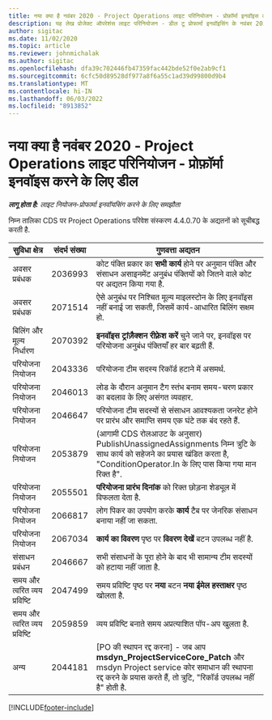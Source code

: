 ```yaml
---
title: नया क्या है नवंबर 2020 - Project Operations लाइट परिनियोजन - प्रोफ़ॉर्मा इनवॉइस करने के लिए डील
description: यह लेख प्रोजेक्ट ऑपरेशंस लाइट परिनियोजन - डील टू प्रोफार्मा इनवॉइसिंग के नवंबर 2020 रिलीज़ में उपलब्ध गुणवत्ता अपडेट के बारे में जानकारी प्रदान करता है।
author: sigitac
ms.date: 11/02/2020
ms.topic: article
ms.reviewer: johnmichalak
ms.author: sigitac
ms.openlocfilehash: dfa39c702446fb47359fac442bde52f0e2ab9cf1
ms.sourcegitcommit: 6cfc50d89528df977a8f6a55c1ad39d99800d9b4
ms.translationtype: MT
ms.contentlocale: hi-IN
ms.lasthandoff: 06/03/2022
ms.locfileid: "8913852"
---
```

# <a name="whats-new-november-2020---project-operations-lite-deployment---deal-to-proforma-invoicing"></a>नया क्या है नवंबर 2020 - Project Operations लाइट परिनियोजन - प्रोफ़ॉर्मा इनवॉइस करने के लिए डील

_**लागू होता है:** लाइट नियोजन-प्रोफार्मा इनवॉयसिंग करने के लिए समझौता_

निम्न तालिका CDS पर Project Operations परिवेश संस्करण 4.4.0.70 के अद्यतनों को सूचीबद्ध करती है.

| सुविधा क्षेत्र                 | संदर्भ संख्या | गुणवत्ता अद्यतन                                                                                                                                                                    |
|------------------------------|------------------|-----------------------------------------------------------------------------------------------------------------------------------------------------------------------------------|
|  अवसर प्रबंधक       | 2036993          | कोट पंक्ति प्रकार का **सभी कार्य** होने पर अनुमान पंक्ति और संसाधन असाइनमेंट अनुबंध पंक्तियों को जितने वाले कोट पर अद्यतन किया गया है.                                                 |
|  अवसर प्रबंधक       | 2071514          | ऐसे अनुबंध पर निश्चित मूल्य माइलस्टोन के लिए इनवॉइस नहीं बनाई जा सकती, जिसमें कार्य-आधारित बिलिंग सक्षम हो.                                                                          |
| बिलिंग और मूल्य निर्धारण          | 2070392          | **इनवॉइस ट्रांज़ैक्शन रीफ़्रेश करें** चुने जाने पर, इनवॉइस पर परियोजना अनुबंध पंक्तियाँ हर बार बढ़ती हैं.                                                                       |
| परियोजना नियोजन             | 2043336          | परियोजना टीम सदस्य रिकॉर्ड हटाने में असमर्थ.                                                                                                                                    |
| परियोजना नियोजन             | 2046013          | लोड के दौरान अनुमान टैग स्तंभ बनाम समय-चरण प्रकार का बदलाव के लिए असंगत व्यवहार.                                                                                   |
| परियोजना नियोजन             | 2046647          | परियोजना टीम सदस्यों से संसाधन आवश्यकता जनरेट होने पर प्रारंभ और समाप्ति समय एक घंटे तक बंद रहते हैं.                                                                      |
| परियोजना नियोजन             | 2053879          | (आगामी CDS रोलआउट के अनुसार) PublishUnassignedAssignments निम्न त्रुटि के साथ कार्य को सहेजने का प्रयास खंडित करता है, "ConditionOperator.In के लिए पास किया गया मान रिक्त है". |
| परियोजना नियोजन             | 2055501          | **परियोजना प्रारंभ दिनांक** को रिक्त छोड़ना शेड्यूल में विफलता देता है.                                                                                                      |
| परियोजना नियोजन             | 2066817          | लोग पिकर का उपयोग करके **कार्य** टैब पर जेनरिक संसाधन बनाया नहीं जा सकता.                                                                                               |
| परियोजना नियोजन             | 2067034          | **कार्य का विवरण** पृष्ठ पर **विवरण देखें** बटन उपलब्ध नहीं है.                                                                                                         |
| संसाधन प्रबंधन          | 2046667          | सभी संसाधनों के पूरा होने के बाद भी सामान्य टीम सदस्यों को हटाया नहीं जाता है.                                                                                                     |
| समय और त्वरित व्यय प्रविष्टि | 2047499          | समय प्रविष्टि पृष्ठ पर **नया**  बटन **नया ईमेल हस्ताक्षर** पृष्ठ खोलता है.                                                                                               |
| समय और त्वरित व्यय प्रविष्टि | 2059859          | व्यय प्रविष्टि बनाते समय अप्रत्याशित पॉप-अप खुलता है.                                                                                                                         |
| अन्य                        | 2044181          | [PO की स्थापन रद्द करना] - जब आप **msdyn_ProjectServiceCore_Patch** और msdyn Project service कोर समाधान की स्थापना रद्द करने के प्रयास करते हैं, तो त्रुटि, "रिकॉर्ड उपलब्ध नहीं है" होती है.        |


[!INCLUDE[footer-include](../../includes/footer-banner.md)]